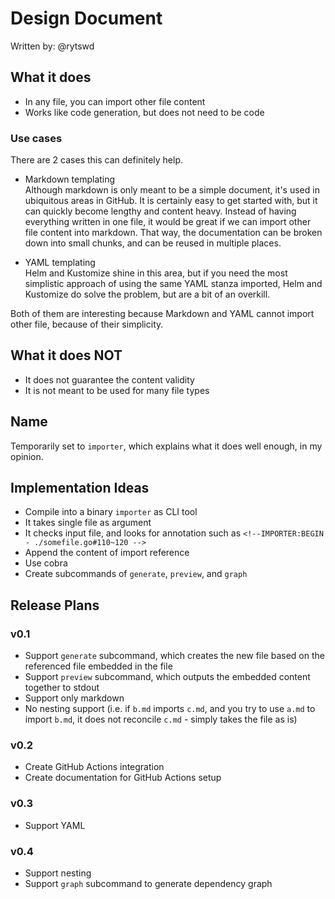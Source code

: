 # Design Document

Written by: @rytswd

## What it does

- In any file, you can import other file content
- Works like code generation, but does not need to be code

### Use cases

There are 2 cases this can definitely help.

- Markdown templating  
  Although markdown is only meant to be a simple document, it's used in ubiquitous areas in GitHub. It is certainly easy to get started with, but it can quickly become lengthy and content heavy. Instead of having everything written in one file, it would be great if we can import other file content into markdown. That way, the documentation can be broken down into small chunks, and can be reused in multiple places.

- YAML templating  
  Helm and Kustomize shine in this area, but if you need the most simplistic approach of using the same YAML stanza imported, Helm and Kustomize do solve the problem, but are a bit of an overkill.

Both of them are interesting because Markdown and YAML cannot import other file, because of their simplicity.

## What it does NOT

- It does not guarantee the content validity
- It is not meant to be used for many file types

## Name

Temporarily set to `importer`, which explains what it does well enough, in my opinion.

## Implementation Ideas

- Compile into a binary `importer` as CLI tool
- It takes single file as argument
- It checks input file, and looks for annotation such as `<!--IMPORTER:BEGIN - ./somefile.go#110~120 -->`
- Append the content of import reference
- Use cobra
- Create subcommands of `generate`, `preview`, and `graph`

## Release Plans

### v0.1

- Support `generate` subcommand, which creates the new file based on the referenced file embedded in the file
- Support `preview` subcommand, which outputs the embedded content together to stdout
- Support only markdown
- No nesting support (i.e. if `b.md` imports `c.md`, and you try to use `a.md` to import `b.md`, it does not reconcile `c.md` - simply takes the file as is)

### v0.2

- Create GitHub Actions integration
- Create documentation for GitHub Actions setup

### v0.3

- Support YAML

### v0.4

- Support nesting
- Support `graph` subcommand to generate dependency graph
